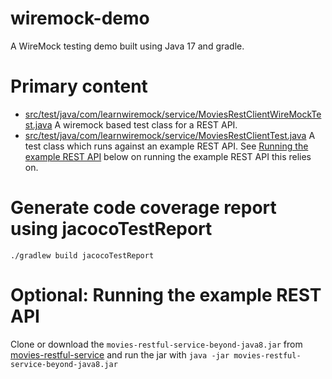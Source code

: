 # wiremock-demo
A WireMock testing demo built using Java 17 and gradle.

# Primary content

- [src/test/java/com/learnwiremock/service/MoviesRestClientWireMockTest.java](https://github.com/andrewShillito/wiremock-demo/blob/3d32820176ac4f4a6b7af937959c893a42b1872e/src/test/java/com/learnwiremock/service/MoviesRestClientWireMockTest.java) A wiremock based test class for a REST API.
- [src/test/java/com/learnwiremock/service/MoviesRestClientTest.java](https://github.com/andrewShillito/wiremock-demo/blob/fd982f3b8ae5f49865956e27efe2c80768690a32/src/test/java/com/learnwiremock/service/MoviesRestClientTest.java) A test class which runs against an example REST API. See [Running the example REST API](Optional:-Running-the-example-REST-API) below on running the example REST API this relies on.

# Generate code coverage report using jacocoTestReport
`./gradlew build jacocoTestReport`

# Optional: Running the example REST API
Clone or download the `movies-restful-service-beyond-java8.jar` from [movies-restful-service](https://github.com/dilipsundarraj1/wiremock-for-java-developers/tree/master/movies-restful-service) and run the jar with `java -jar movies-restful-service-beyond-java8.jar`
